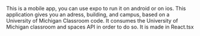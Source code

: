 This is a mobile app, you can use expo to run it on android or on ios. This application gives you an adress, building, and campus, based on a University of Michigan Classroom code. It consumes the University of Michigan classroom and spaces API in order to do so. It is made in React.tsx
